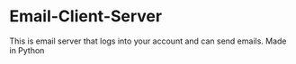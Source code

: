 # Email-Client-Server
This is email server that logs into your account and can send emails. Made in Python
